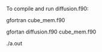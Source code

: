 To compile and run diffusion.f90:

gfortran cube_mem.f90

gfortan diffusion.f90 cube_mem.f90

./a.out
